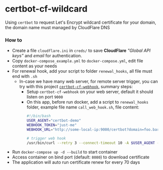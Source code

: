 # certbot-cf-wildcard

Using `certbot` to request Let's Encrypt wildcard certificate for your domain, the domain name must managed by CloudFlare DNS 

### How to

* Create a file `cloudflare.ini` in `creds/` to save **CloudFlare** _"Global API keys"_ and _email_ for authentication.
* Copy `docker-compose_example.yml` to `docker-compose.yml`, edit file content as your needs
* For renewal hook, add your script to folder `renewal_hooks`, all file must end with `.sh`
    * In-case we have many web server, for remote server trigger, you can try with this project [`certbot-cf-webhook`](https://github.com/NothingCtrl/certbot-cf-webhook), summary steps:
        * Setup `certbot-cf-webhook` on your web server, default it should listen on port `9000`
        * On this app, before run docker, add a script to `renewal_hooks` folder, example file name `call_web_hook.sh`, file content:
            ```sh
            #!/bin/bash
            USER_AGENT="certbot-demo"
            WEBHOOK_TOKEN="just-me"
            WEBHOOK_URL="http://some-local-ip:9000/certbot?domain=foo.bar"
            
            # trigger web hook
            /usr/bin/curl --retry 3 --connect-timeout 10 -A $USER_AGENT -H "Authorization: $WEBHOOK_TOKEN" $WEBHOOK_URL
            ```
* Run `docker-compose up -d --build` to start container
* Access container on bind port (default: `8080`) to download certificate
* The application will auto run certificate renew for every 70 days
